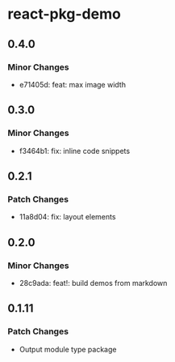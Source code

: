 # react-pkg-demo

## 0.4.0

### Minor Changes

- e71405d: feat: max image width

## 0.3.0

### Minor Changes

- f3464b1: fix: inline code snippets

## 0.2.1

### Patch Changes

- 11a8d04: fix: layout elements

## 0.2.0

### Minor Changes

- 28c9ada: feat!: build demos from markdown

## 0.1.11

### Patch Changes

- Output module type package
